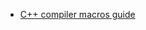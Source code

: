 * [C++ compiler macros guide](https://blog.kowalczyk.info/article/j/guide-to-predefined-macros-in-c-compilers-gcc-clang-msvc-etc..html)
